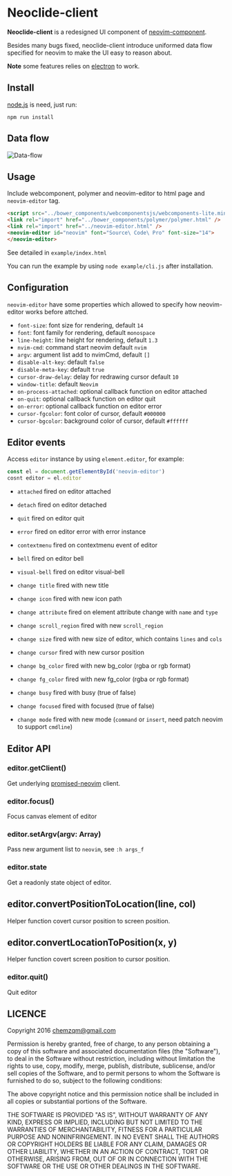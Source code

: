 # Neoclide-client

**Neoclide-client** is a redesigned UI component of [neovim-component](https://github.com/rhysd/neovim-component).

Besides many bugs fixed, neoclide-client introduce uniformed data flow specified for neovim to make the UI easy to
reason about.

**Note** some features relies on [electron](https://github.com/electron/electron) to work.

## Install

[node.js](https://nodejs.org) is need, just run:

    npm run install

## Data flow

![Data-flow](https://cloud.githubusercontent.com/assets/251450/20463892/dfd18a46-af77-11e6-813a-8588b7d479bf.png)

## Usage

Include webcomponent, polymer and neovim-editor  to html page and `neovim-editor` tag.

``` html
<script src="../bower_components/webcomponentsjs/webcomponents-lite.min.js"></script>
<link rel="import" href="../bower_components/polymer/polymer.html" />
<link rel="import" href="../neovim-editor.html" />
<neovim-editor id="neovim" font="Source\ Code\ Pro" font-size="14">
</neovim-editor>
```

See detailed in `example/index.html`

You can run the example by using `node example/cli.js` after installation.

## Configuration

`neovim-editor` have some properties which allowed to specify how neovim-editor works before attched.

* `font-size`: font size for rendering, default `14`
* `font`: font family for rendering, default `monospace`
* `line-height`: line height for rendering, default `1.3`
* `nvim-cmd`: command start neovim default `nvim`
* `argv`: argument list add to nvimCmd, default `[]`
* `disable-alt-key`: default `false`
* `disable-meta-key`: default `true`
* `cursor-draw-delay`: delay for redrawing cursor default `10`
* `window-title`: default `Neovim`
* `on-process-attached`: optional callback function on editor attached
* `on-quit`: optional callback function on editor quit
* `on-error`: optional callback function on editor error
* `cursor-fgcolor`: font color of cursor, default `#000000`
* `cursor-bgcolor`: background color of cursor, default `#ffffff`

## Editor events

Access `editor` instance by using `element.editor`, for example:

``` js
const el = document.getElementById('neovim-editor')
cosnt editor = el.editor
```

* `attached` fired on editor attached
* `detach` fired on editor detached
* `quit` fired on editor quit
* `error` fired on editor error with error instance
* `contextmenu` fired on contextmenu event of editor
* `bell` fired on editor bell
* `visual-bell` fired on editor visual-bell

* `change title` fired with new title
* `change icon` fired with new icon path
* `change attribute` fired on element attribute change with `name` and `type`
* `change scroll_region` fired with new `scroll_region`
* `change size` fired with new size of editor, which contains `lines` and `cols`
* `change cursor` fired with new cursor position
* `change bg_color` fired with new bg_color (rgba or rgb format)
* `change fg_color` fired with new fg_color (rgba or rgb format)
* `change busy` fired with busy (true of false)
* `change focused` fired with focused (true of false)
* `change mode` fired with new mode (`command` or `insert`, need patch neovim to support `cmdline`)


## Editor API

### editor.getClient()

Get underlying [promised-neovim](https://github.com/rhysd/promised-neovim-client) client. 

### editor.focus()

Focus canvas element of editor

### editor.setArgv(argv: Array)

Pass new argument list to `neovim`, see `:h args_f`

### editor.state

Get a readonly state object of editor.

## editor.convertPositionToLocation(line, col)

Helper function covert cursor position to screen position.

## editor.convertLocationToPosition(x, y)

Helper function covert screen position to cursor position.

### editor.quit()

Quit editor

## LICENCE

Copyright 2016 chemzqm@gmail.com

Permission is hereby granted, free of charge, to any person obtaining
a copy of this software and associated documentation files (the "Software"),
to deal in the Software without restriction, including without limitation
the rights to use, copy, modify, merge, publish, distribute, sublicense,
and/or sell copies of the Software, and to permit persons to whom the
Software is furnished to do so, subject to the following conditions:

The above copyright notice and this permission notice shall be included
in all copies or substantial portions of the Software.

THE SOFTWARE IS PROVIDED "AS IS", WITHOUT WARRANTY OF ANY KIND,
EXPRESS OR IMPLIED, INCLUDING BUT NOT LIMITED TO THE WARRANTIES
OF MERCHANTABILITY, FITNESS FOR A PARTICULAR PURPOSE AND NONINFRINGEMENT.
IN NO EVENT SHALL THE AUTHORS OR COPYRIGHT HOLDERS BE LIABLE FOR ANY CLAIM,
DAMAGES OR OTHER LIABILITY, WHETHER IN AN ACTION OF CONTRACT,
TORT OR OTHERWISE, ARISING FROM, OUT OF OR IN CONNECTION WITH THE SOFTWARE
OR THE USE OR OTHER DEALINGS IN THE SOFTWARE.
